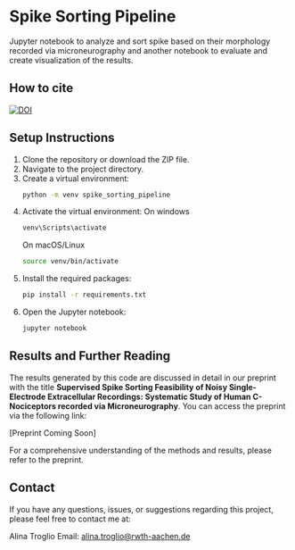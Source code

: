 # Spike Sorting Pipeline
Jupyter notebook to analyze and sort spike based on their morphology recorded via microneurography and another notebook to evaluate and create visualization of the results.

## How to cite

[![DOI](https://zenodo.org/badge/823592712.svg)](https://doi.org/10.5281/zenodo.14552209)

## Setup Instructions

1. Clone the repository or download the ZIP file.
2. Navigate to the project directory.
3. Create a virtual environment:
   ```bash
   python -m venv spike_sorting_pipeline
4. Activate the virtual environment:
   On windows
   ```bash
   venv\Scripts\activate
   ```
   On macOS/Linux
   ```bash
   source venv/bin/activate
   ```
5. Install the required packages:
    ```bash
    pip install -r requirements.txt
    ```
6. Open the Jupyter notebook:
     ```bash
    jupyter notebook
    ```

## Results and Further Reading

The results generated by this code are discussed in detail in our preprint with the title <b>Supervised Spike Sorting Feasibility of Noisy Single-Electrode Extracellular Recordings: Systematic Study of Human C-Nociceptors recorded via Microneurography</b>. You can access the preprint via the following link:

<!--[Link Text](URL) -->
[Preprint Coming Soon]

For a comprehensive understanding of the methods and results, please refer to the preprint.

## Contact
If you have any questions, issues, or suggestions regarding this project, please feel free to contact me at:

Alina Troglio
Email: alina.troglio@rwth-aachen.de
